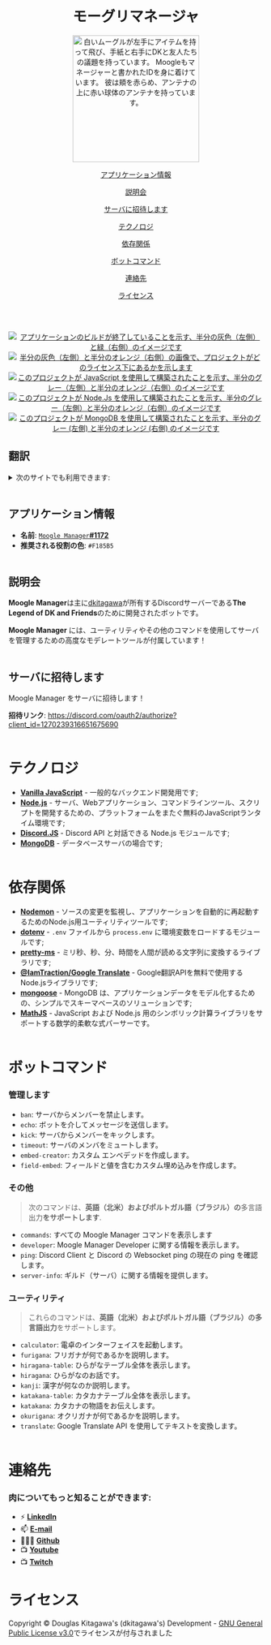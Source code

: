 <h1 align="center">
    モーグリマネージャ
    <br />
</h1>

<p align=center>
<img src="https://i.imgur.com/zhNQNG8.png" width="250px" alt="白いムーグルが左手にアイテムを持って飛び、手紙と右手にDKと友人たちの議題を持っています。 Moogleもマネージャーと書かれたIDを身に着けています。 彼は頬を赤らめ、アンテナの上に赤い球体のアンテナを持っています。" loading="lazy" />
</p>

<a href="#アプリケーション情報"><p align="center">アプリケーション情報</p></a>
<a href="#説明会"><p align="center">説明会</p></a>
<a href="#サーバに招待します"><p align="center">サーバに招待します</p></a>
<a href="#テクノロジ"><p align="center">テクノロジ</p></a>
<a href="#依存関係"><p align="center">依存関係</p></a>
<a href="#ボットコマンド"><p align="center">ボットコマンド</p></a>
<a href="#連絡先"><p align="center">連絡先</p></a>
<a href="#ライセンス"><p align="center">ライセンス</p></a>

<br /><br />

<p align="center">
  <a href="#" title="アプリケーションが動作しています"><img src="https://img.shields.io/badge/build-passing-brightgreen" alt="アプリケーションのビルドが終了していることを示す、半分の灰色（左側）と緑（右側）のイメージです"></a>
  <a href="https://github.com/sdkitagawa/moogle_manager?tab=GPL-3.0-1-ov-file" title="ライセンス"><img src="https://img.shields.io/badge/License-GPL%20v3-blue.svg" alt="半分の灰色（左側）と半分のオレンジ（右側）の画像で、プロジェクトがどのライセンス下にあるかを示します"></a>
  <a href="https://www.javascript.com/" title="JavaScript ホームページに移動します"><img src="https://img.shields.io/badge/Made_with-JavaScript-yellow?logo=javascript&logoColor=white" alt="このプロジェクトが JavaScript を使用して構築されたことを示す、半分のグレー（左側）と半分のオレンジ（右側）のイメージです"></a>
  <a href="https://nodejs.org" title="Node.js ホームページに移動します"><img src="https://img.shields.io/badge/Node.js-%3E=18-green?logo=node.js&logoColor=white" alt="このプロジェクトが Node.Js を使用して構築されたことを示す、半分のグレー（左側）と半分のオレンジ（右側）のイメージです"></a>
  <a href="https://www.mongodb.com/" title="MongoDB のホームページに移動します"><img src="https://img.shields.io/badge/MongoDB-green?logo=mongodb&logoColor=white" alt="このプロジェクトが MongoDB を使用して構築されたことを示す、半分のグレー (左側) と半分のオレンジ (右側) のイメージです"></a>
</p>

翻訳
---
<details>
<summary>次のサイトでも利用できます:</summary>

- [英語](./README.md)
- [スペイン語](./README-es.md)
- [ポルトガル語](./README-pt-br.md)
- [日本語](./README-jp.md)
</details>
<br />

## アプリケーション情報
- **名前**: [`Moogle Manager`**#1172**](https://discord.com/users/1221986587399815198/)
- **推奨される役割の色**: `#F185B5`
<br /><br />

## 説明会
**Moogle Manager**は主に[dkitagawa](https://discord.com/users/737103505663328356/)が所有するDiscordサーバーである**The Legend of DK and Friends**のために開発されたボットです。

**Moogle Manager** には、ユーティリティやその他のコマンドを使用してサーバを管理するための高度なモデレートツールが付属しています！
<br /><br />

## サーバに招待します
Moogle Manager をサーバに招待します！

**招待リンク**: https://discord.com/oauth2/authorize?client_id=1270239316651675690
<br /><br />

# テクノロジ
- [**Vanilla JavaScript**](https://developer.mozilla.org/en-US/docs/Web/JavaScript) - 一般的なバックエンド開発用です;
- [**Node.js**]() - サーバ、Webアプリケーション、コマンドラインツール、スクリプトを開発するための、プラットフォームをまたぐ無料のJavaScriptランタイム環境です;
- [**Discord.JS**](https://discord.js.org/) - Discord API と対話できる Node.js モジュールです;
- [**MongoDB**](https://www.mongodb.com/company/what-is-mongodb) - データベースサーバの場合です;
<br /><br />

# 依存関係
- [**Nodemon**](https://nodemon.io/) - ソースの変更を監視し、アプリケーションを自動的に再起動するためのNode.js用ユーティリティツールです;
- [**dotenv**](https://www.npmjs.com/package/dotenv) - `.env` ファイルから `process.env` に環境変数をロードするモジュールです;
- [**pretty-ms**](https://www.npmjs.com/package/pretty-ms) - ミリ秒、秒、分、時間を人間が読める文字列に変換するライブラリです;
- [**@IamTraction/Google Translate**](https://www.npmjs.com/package/@iamtraction/google-translate) - Google翻訳APIを無料で使用するNode.jsライブラリです;
- [**mongoose**](https://mongoosejs.com/) - MongoDB は、アプリケーションデータをモデル化するための、シンプルでスキーマベースのソリューションです;
- [**MathJS**](https://mathjs.org/) - JavaScript および Node.js 用のシンボリック計算ライブラリをサポートする数学的柔軟な式パーサーです。
<br /><br />

# ボットコマンド

### 管理します
- `ban`: サーバからメンバーを禁止します。
- `echo`: ボットを介してメッセージを送信します。
- `kick`: サーバからメンバーをキックします。
- `timeout`: サーバのメンバをミュートします。
- `embed-creator`: カスタム エンベデッドを作成します。
- `field-embed`: フィールドと値を含むカスタム埋め込みを作成します。

### その他
> 次のコマンドは、**英語（北米）**および**ポルトガル語（ブラジル）の**多言語出力**をサポートします**.
- `commands`: すべての Moogle Manager コマンドを表示します
- `developer`: Moogle Manager Developer に関する情報を表示します。
- `ping`: Discord Client と Discord の Websocket ping の現在の ping を確認します。
- `server-info`: ギルド（サーバ）に関する情報を提供します。

### ユーティリティ
> これらのコマンドは、**英語（北米）**および**ポルトガル語（ブラジル）**の**多言語出力**をサポートします。
- `calculator`: 電卓のインターフェイスを起動します。
- `furigana`: フリガナが何であるかを説明します。
- `hiragana-table`: ひらがなテーブル全体を表示します。
- `hiragana`: ひらがなのお話です。
- `kanji`: 漢字が何なのか説明します。
- `katakana-table`: カタカナテーブル全体を表示します。
- `katakana`: カタカナの物語をお伝えします。
- `okurigana`: オクリガナが何であるかを説明します。
- `translate`: Google Translate API を使用してテキストを変換します。
<br /><br />

# 連絡先
### **肉についてもっと知ることができます:**
- ⚡ [**LinkedIn**](https://linkedin.com/in/douglas-kitagawa/)
- 📫 [**E-mail**](mailto:douglaskitagawa@proton.me)
- 👨🏻‍💻 [**Github**](https://github.com/sdkitagawa)
- 📺 [**Youtube**](https://www.youtube.com/@dkitagawa)
- 📺 [**Twitch**](https://www.twitch.tv/kitbitdots)

# ライセンス
Copyright © Douglas Kitagawa's (dkitagawa's) Development - [GNU General Public License v3.0](../../LICENSE.bib)でライセンスが付与されました
